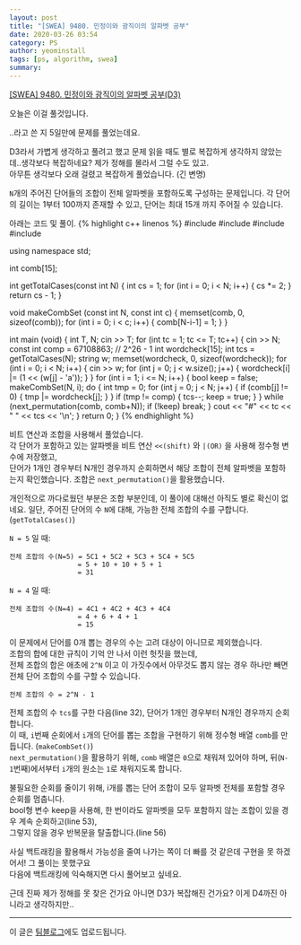 ```yaml
---
layout: post
title: "[SWEA] 9480. 민정이와 광직이의 알파벳 공부"
date: 2020-03-26 03:54
category: PS
author: yeominstall
tags: [ps, algorithm, swea]
summary: 
---
```


[\[SWEA\] 9480. 민정이와 광직이의 알파벳 공부(D3)](https://swexpertacademy.com/main/code/problem/problemDetail.do?contestProbId=AXAdrmW61ssDFAXq&categoryId=AXAdrmW61ssDFAXq&categoryType=CODE)

오늘은 이걸 풀것입니다.

..라고 쓴 지 5일만에 문제를 풀었는데요.

D3라서 가볍게 생각하고 풀려고 했고 문제 읽을 때도 별로 복잡하게 생각하지 않았는데..생각보다 복잡하네요? 제가 정해를 몰라서 그럴 수도 있고.  
아무튼 생각보다 오래 걸렸고 복잡하게 풀었습니다. (긴 변명)

`N`개의 주어진 단어들의 조합이 전체 알파벳을 포함하도록 구성하는 문제입니다.
각 단어의 길이는 1부터 100까지 존재할 수 있고, 단어는 최대 15개 까지 주어질 수 있습니다.

아래는 코드 및 풀이.
{% highlight c++ linenos %}
#include <iostream>
#include <cstring>
#include <string>
#include <algorithm>

using namespace std;

int comb[15];

int getTotalCases(const int N) {
    int cs = 1;
    for (int i = 0; i < N; i++) {
        cs *= 2;
    }
    return cs - 1;
}

void makeCombSet (const int N, const int c) {
    memset(comb, 0, sizeof(comb));
    for (int i = 0; i < c; i++) {
        comb[N-i-1] = 1;
    }
}

int main (void) {
    int T, N;
    cin >> T;
    for (int tc = 1; tc <= T; tc++) {
        cin >> N;
        const int comp = 67108863;    // 2^26 - 1
        int wordcheck[15];
        int tcs = getTotalCases(N);
        string w;
        memset(wordcheck, 0, sizeof(wordcheck));
        for (int i = 0; i < N; i++) {
            cin >> w;
            for (int j = 0; j < w.size(); j++) {
                wordcheck[i] |= (1 << (w[j] - 'a'));
            }
        }
        for (int i = 1; i <= N; i++) {
            bool keep = false;
            makeCombSet(N, i);
            do {
                int tmp = 0;
                for (int j = 0; j < N; j++) {
                    if (comb[j] != 0) {
                        tmp |= wordcheck[j];
                    }
                }
                if (tmp != comp) {
                    tcs--;
                    keep = true;
                }
            } while (next_permutation(comb, comb+N));
            if (!keep) break;
        }
        cout << "#" << tc << " " << tcs << '\n';
    }
    return 0;
}
{% endhighlight %}

비트 연산과 조합을 사용해서 풀었습니다.  
각 단어가 포함하고 있는 알파벳을 비트 연산 `<<(shift)` 와 `|(OR)` 을 사용해 정수형 변수에 저장했고,  
단어가 1개인 경우부터 N개인 경우까지 순회하면서 해당 조합이 전체 알파벳을 포함하는지 확인했습니다.
조합은 `next_permutation()`을 활용했습니다.

개인적으로 까다로웠던 부분은 조합 부분인데, 이 풀이에 대해선 아직도 별로 확신이 없네요. 
일단, 주어진 단어의 수 `N`에 대해, 가능한 전체 조합의 수를 구합니다. (`getTotalCases()`)   

`N = 5` 일 때:  
~~~
전체 조합의 수(N=5) = 5C1 + 5C2 + 5C3 + 5C4 + 5C5
                 = 5 + 10 + 10 + 5 + 1 
                 = 31
~~~

`N = 4` 일 때:  
~~~
전체 조합의 수(N=4) = 4C1 + 4C2 + 4C3 + 4C4
                 = 4 + 6 + 4 + 1 
                 = 15
~~~

이 문제에서 단어를 0개 뽑는 경우의 수는 고려 대상이 아니므로 제외했습니다.  
조합의 합에 대한 규칙이 기억 안 나서 이런 헛짓을 했는데,   
전체 조합의 합은 애초에 `2^N` 이고 이 가짓수에서 아무것도 뽑지 않는 경우 하나만 빼면 전체 단어 조합의 수를 구할 수 있습니다.
~~~
전체 조합의 수 = 2^N - 1
~~~

전체 조합의 수 `tcs`를 구한 다음(line 32), 단어가 1개인 경우부터 N개인 경우까지 순회합니다.  
이 때, `i`번째 순회에서 `i`개의 단어를 뽑는 조합을 구현하기 위해 정수형 배열 `comb`를 만듭니다. (`makeCombSet()`)  
`next_permutation()`을 활용하기 위해, `comb` 배열은 `0`으로 채워져 있어야 하며, 뒤(`N-1`번째)에서부터 `i`개의 원소는 `1`로 채워지도록 합니다.

불필요한 순회를 줄이기 위해, i개를 뽑는 단어 조합이 모두 알파벳 전체를 포함할 경우 순회를 멈춥니다.  
bool형 변수 keep을 사용해, 한 번이라도 알파벳을 모두 포함하지 않는 조합이 있을 경우 계속 순회하고(line 53),  
그렇지 않을 경우 반복문을 탈출합니다.(line 56)

사실 백트래킹을 활용해서 가능성을 줄여 나가는 쪽이 더 빠를 것 같은데 구현을 못 하겠어서! 그 풀이는 못했구요  
다음에 백트래킹에 익숙해지면 다시 풀어보고 싶네요.

근데 진짜 제가 정해를 못 찾은 건가요 아니면 D3가 복잡해진 건가요?
이게 D4까진 아니라고 생각하지만..

---
이 글은 [팀블로그](https://berry-sweet.tistory.com/1?category=803904)에도 업로드됩니다.